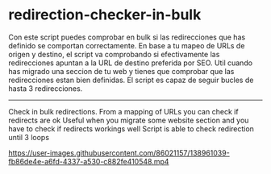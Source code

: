 # redirection-checker-in-bulk
Con este script puedes comprobar en bulk si las redirecciones que has definido se comportan correctamente.
En base a tu mapeo de URLs de origen y destino, el script va comprobando si efectivamente las redirecciones apuntan a la URL de destino preferida por SEO.
Util cuando has migrado una seccion de tu web y tienes que comprobar que las redirecciones estan bien definidas.
El script es capaz de seguir bucles de hasta 3 redirecciones.

-----------------------------------------------------------------------------------------------------------------------------------------------------------------------
Check in bulk redirections. From a mapping of URLs you can check if redirects are ok
Useful when you migrate some website section and you have to check if redirects workings well
Script is able to check redirection until 3 loops


https://user-images.githubusercontent.com/86021157/138961039-fb86de4e-a6fd-4337-a530-c882fe410548.mp4

